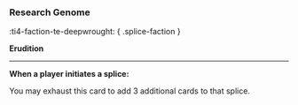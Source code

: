 ### **Research Genome**
:ti4-faction-te-deepwrought:
{ .splice-faction }

**Erudition**

---

**When a player initiates a splice:**

You may exhaust this card to add 3 additional cards to that splice.
